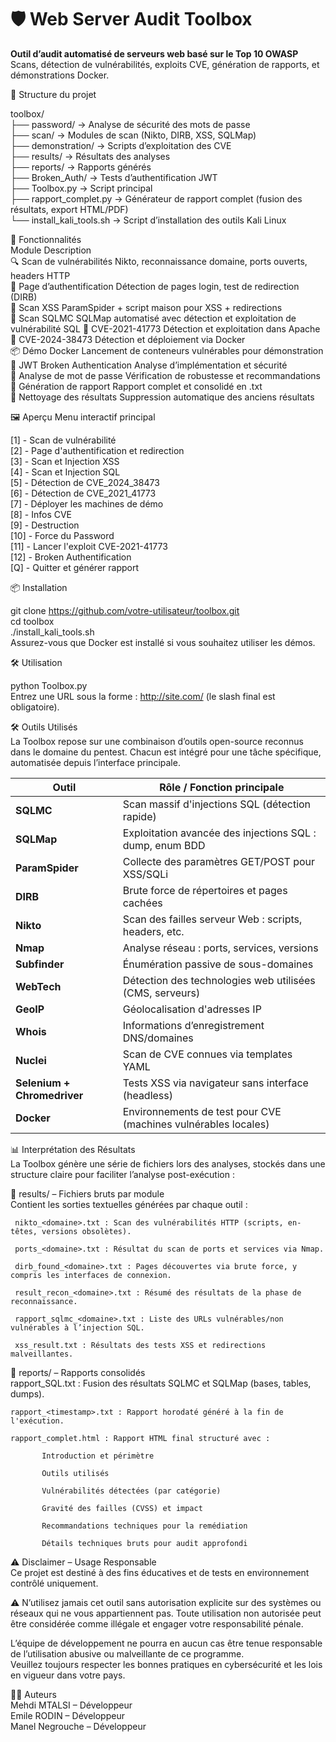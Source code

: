 # 🛡️ Web Server Audit Toolbox

**Outil d’audit automatisé de serveurs web basé sur le Top 10 OWASP**  
Scans, détection de vulnérabilités, exploits CVE, génération de rapports, et démonstrations Docker.

📁 Structure du projet

toolbox/  
├── password/              → Analyse de sécurité des mots de passe  
├── scan/                  → Modules de scan (Nikto, DIRB, XSS, SQLMap)  
├── demonstration/         → Scripts d’exploitation des CVE  
├── results/               → Résultats des analyses  
├── reports/               → Rapports générés  
├── Broken_Auth/           → Tests d’authentification JWT  
├── Toolbox.py             → Script principal  
├── rapport_complet.py     → Générateur de rapport complet (fusion des résultats, export HTML/PDF)  
└── install_kali_tools.sh  → Script d’installation des outils Kali Linux  



🚀 Fonctionnalités  
Module	Description  
🔍 Scan de vulnérabilités	Nikto, reconnaissance domaine, ports ouverts, headers HTTP  
🔐 Page d’authentification	Détection de pages login, test de redirection (DIRB)  
💉 Scan XSS	ParamSpider + script maison pour XSS + redirections  
🧠 Scan SQLMC	SQLMap automatisé avec détection et exploitation de vulnérabilité SQL
🧱 CVE-2021-41773	Détection et exploitation dans Apache  
🧱 CVE-2024-38473	Détection et déploiement via Docker  
📦 Démo Docker	Lancement de conteneurs vulnérables pour démonstration  
🔐 JWT Broken Authentication	Analyse d’implémentation et sécurité  
🔑 Analyse de mot de passe	Vérification de robustesse et recommandations  
📄 Génération de rapport	Rapport complet et consolidé en .txt  
🧹 Nettoyage des résultats	Suppression automatique des anciens résultats  

🖼️ Aperçu
Menu interactif principal

[1] - Scan de vulnérabilité  
[2] - Page d'authentification et redirection  
[3] - Scan et Injection XSS  
[4] - Scan et Injection SQL  
[5] - Détection de CVE_2024_38473  
[6] - Détection de CVE_2021_41773  
[7] - Déployer les machines de démo  
[8] - Infos CVE  
[9] - Destruction  
[10] - Force du Password  
[11] - Lancer l'exploit CVE-2021-41773  
[12] - Broken Authentification  
[Q] - Quitter et générer rapport  

📦 Installation  
 
git clone https://github.com/votre-utilisateur/toolbox.git  
cd toolbox  
./install_kali_tools.sh  
Assurez-vous que Docker est installé si vous souhaitez utiliser les démos.

🛠️ Utilisation

python Toolbox.py  
Entrez une URL sous la forme : http://site.com/ (le slash final est obligatoire).  

🛠️ Outils Utilisés  
La Toolbox repose sur une combinaison d’outils open-source reconnus dans le domaine du pentest. Chacun est intégré pour une tâche spécifique, automatisée depuis l’interface principale.

| Outil                       | Rôle / Fonction principale                                     |
| --------------------------- | -------------------------------------------------------------- |
| **SQLMC**                   | Scan massif d'injections SQL (détection rapide)                |
| **SQLMap**                  | Exploitation avancée des injections SQL : dump, enum BDD       |
| **ParamSpider**             | Collecte des paramètres GET/POST pour XSS/SQLi                 |
| **DIRB**                    | Brute force de répertoires et pages cachées                    |
| **Nikto**                   | Scan des failles serveur Web : scripts, headers, etc.          |
| **Nmap**                    | Analyse réseau : ports, services, versions                     |
| **Subfinder**               | Énumération passive de sous-domaines                           |
| **WebTech**                 | Détection des technologies web utilisées (CMS, serveurs)       |
| **GeoIP**                   | Géolocalisation d'adresses IP                                  |
| **Whois**                   | Informations d’enregistrement DNS/domaines                     |
| **Nuclei**                  | Scan de CVE connues via templates YAML                         |
| **Selenium + Chromedriver** | Tests XSS via navigateur sans interface (headless)             |
| **Docker**                  | Environnements de test pour CVE (machines vulnérables locales) |


📊 Interprétation des Résultats  
La Toolbox génère une série de fichiers lors des analyses, stockés dans une structure claire pour faciliter l’analyse post-exécution :  

📁 results/ – Fichiers bruts par module   
Contient les sorties textuelles générées par chaque outil :

     nikto_<domaine>.txt : Scan des vulnérabilités HTTP (scripts, en-têtes, versions obsolètes).

     ports_<domaine>.txt : Résultat du scan de ports et services via Nmap.

     dirb_found_<domaine>.txt : Pages découvertes via brute force, y compris les interfaces de connexion.

     result_recon_<domaine>.txt : Résumé des résultats de la phase de reconnaissance.

     rapport_sqlmc_<domaine>.txt : Liste des URLs vulnérables/non vulnérables à l’injection SQL.

     xss_result.txt : Résultats des tests XSS et redirections malveillantes.

📁 reports/ – Rapports consolidés  
    rapport_SQL.txt : Fusion des résultats SQLMC et SQLMap (bases, tables, dumps).

    rapport_<timestamp>.txt : Rapport horodaté généré à la fin de l'exécution.

    rapport_complet.html : Rapport HTML final structuré avec :

           Introduction et périmètre

           Outils utilisés

           Vulnérabilités détectées (par catégorie)

           Gravité des failles (CVSS) et impact

           Recommandations techniques pour la remédiation

           Détails techniques bruts pour audit approfondi



⚠️ Disclaimer – Usage Responsable  
Ce projet est destiné à des fins éducatives et de tests en environnement contrôlé uniquement.  

⚠️ N’utilisez jamais cet outil sans autorisation explicite sur des systèmes ou réseaux qui ne vous appartiennent pas. 
Toute utilisation non autorisée peut être considérée comme illégale et engager votre responsabilité pénale.  

L’équipe de développement ne pourra en aucun cas être tenue responsable de l’utilisation abusive ou malveillante de ce programme.  
Veuillez toujours respecter les bonnes pratiques en cybersécurité et les lois en vigueur dans votre pays.  

🙋‍♂️ Auteurs  
Mehdi MTALSI – Développeur  
Emile RODIN – Développeur  
Manel Negrouche – Développeur  
